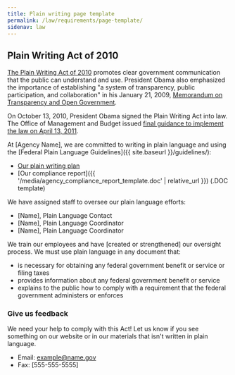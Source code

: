 ```yaml
---
title: Plain writing page template
permalink: /law/requirements/page-template/
sidenav: law
---
```


## Plain Writing Act of 2010

[The Plain Writing Act of 2010](https://www.gpo.gov/fdsys/pkg/PLAW-111publ274/content-detail.html) promotes clear government communication that the public can understand and use. President Obama also emphasized the importance of establishing "a system of transparency, public participation, and collaboration" in his January 21, 2009, [Memorandum on Transparency and Open Government](https://obamawhitehouse.archives.gov/the-press-office/transparency-and-open-government).

On October 13, 2010, President Obama signed the Plain Writing Act into law. The Office of Management and Budget issued [final guidance to implement the law on April 13, 2011](https://obamawhitehouse.archives.gov/blog/2011/04/19/putting-it-plainly).

At [Agency Name], we are committed to writing in plain language and using the [Federal Plain Language Guidelines]({{ site.baseurl }}/guidelines/):

- [Our plain writing plan](#)
- [Our compliance report]({{ '/media/agency_compliance_report_template.doc' | relative_url }}) (.DOC template)

We have assigned staff to oversee our plain language efforts:

- [Name], Plain Language Contact
- [Name], Plain Language Coordinator
- [Name], Plain Language Coordinator

We train our employees and have [created or strengthened] our oversight process. We must use plain language in any document that:

- is necessary for obtaining any federal government benefit or service or filing taxes
- provides information about any federal government benefit or service
- explains to the public how to comply with a requirement that the federal government administers or enforces

### Give us feedback

We need your help to comply with this Act! Let us know if you see something on our website or in our materials that isn't written in plain language.

- Email: <example@name.gov>
- Fax: [555-555-5555]
